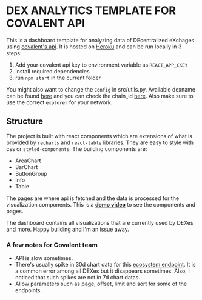 # DEX ANALYTICS TEMPLATE FOR COVALENT API

This is a dashboard template for analyzing data of DEcentralized eXchages using [covalent's api](https://www.covalenthq.com/docs/learn/guides/configure/uniswap-clone). It is hosted on [Heroku](https://dex-analytics.herokuapp.com/) and can be run locally in 3 steps:

1. Add your covalent api key to environment variable as `REACT_APP_CKEY`
1. Install required dependencies
1. run `npm start` in the current folder

You might also want to change the `Config` in src/utils.py. Available dexname can be found [here](https://www.covalenthq.com/docs/learn/guides/configure/uniswap-clone#introduction) and you can check the chain_id [here](https://www.covalenthq.com/docs/networks#indexed-networks). Also make sure to use the correct `explorer` for your network.


## Structure
The project is built with react components which are extensions of what is provided by `recharts` and `react-table` libraries. They are easy to style with css or `styled-components`. The building components are:
* AreaChart
* BarChart
* ButtonGroup
* Info
* Table

The pages are where api is fetched and the data is processed for the visualization components. This is a [**demo video**](https://youtu.be/gg2Gx-YBUZo) to see the components and pages.

The dashboard contains all visualizations that are currently used by DEXes and more. Happy building and I'm an issue away.

### A few notes for Covalent team
* API is slow sometimes.
* There's usually spike in 30d chart data for this [ecosystem endpoint](https://api.covalenthq.com/v1/{chain_id}/xy=k/{dexname}/ecosystem/). It is a common error among all DEXes but it disappears sometimes. Also, I noticed that such spikes are not in 7d chart datas.
* Allow parameters such as page, offset, limit and sort for some of the endpoints.
